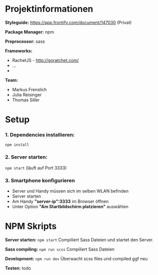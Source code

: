 # Projektinformationen
**Styleguide:** <https://app.frontify.com/document/147030> (Privat)

**Package Manager:** npm

**Preprocessor:** sass

**Frameworks:**
* RachetJS - <http://goratchet.com/>
* ...
* 

**Team:**
* Markus Frenslich
* Julia Reisinger
* Thomas Siller

# Setup
### 1. Dependencies installieren:
```npm install```


### 2. Server starten:
```npm start``` (läuft auf Port 3333)

### 3. Smartphone konfigurieren
* Server und Handy müssen sich im selben WLAN befinden
* Server starten
* Am Handy **"server-ip":3333** im Browser öffnen
* Unter Option **"Am Startbildschirm platzieren"** auswählen
 
# NPM Skripts
**Server starten:** ```npm start``` Compiliert Sass Dateien und startet den Server.

**Sass compiling:** ```npm run scss``` Compiliert Sass Dateien

**Development:** ```npm run dev``` Überwacht scss files und compiled ggf neu

**Testen:** todo
